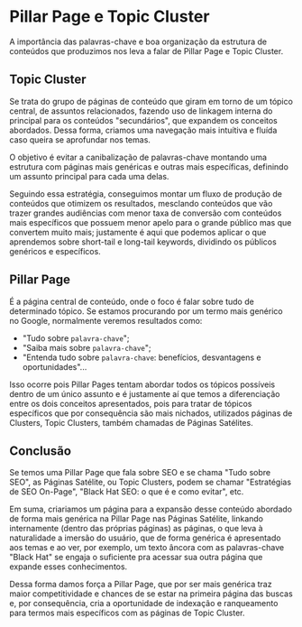 # Pillar Page e Topic Cluster

A importância das palavras-chave e boa organização da estrutura de conteúdos que produzimos nos leva a falar de Pillar Page e Topic Cluster.

## Topic Cluster

Se trata do grupo de páginas de conteúdo que giram em torno de um tópico central, de assuntos relacionados, fazendo uso de linkagem interna do principal para os conteúdos "secundários", que expandem os conceitos abordados. Dessa forma, criamos uma navegação mais intuítiva e fluída caso queira se aprofundar nos temas.

O objetivo é evitar a canibalização de palavras-chave montando uma estrutura com páginas mais genéricas e outras mais específicas, definindo um assunto principal para cada uma delas.

Seguindo essa estratégia, conseguimos montar um fluxo de produção de conteúdos que otimizem os resultados, mesclando conteúdos que vão trazer grandes audiências com menor taxa de conversão com conteúdos mais específicos que possuem menor apelo para o grande público mas que convertem muito mais; justamente é aqui que podemos aplicar o que aprendemos sobre short-tail e long-tail keywords, dividindo os públicos genéricos e específicos.

## Pillar Page

É a página central de conteúdo, onde o foco é falar sobre tudo de determinado tópico. Se estamos procurando por um termo mais genérico no Google, normalmente veremos resultados como:

- "Tudo sobre `palavra-chave`";
- "Saiba mais sobre `palavra-chave`";
- "Entenda tudo sobre `palavra-chave`: benefícios, desvantagens e oportunidades"...

Isso ocorre pois Pillar Pages tentam abordar todos os tópicos possíveis dentro de um único assunto e é justamente aí que temos a diferenciação entre os dois conceitos apresentados, pois para tratar de tópicos específicos que por consequência são mais nichados, utilizados páginas de Clusters, Topic Clusters, também chamadas de Páginas Satélites.

## Conclusão

Se temos uma Pillar Page que fala sobre SEO e se chama "Tudo sobre SEO", as Páginas Satélite, ou Topic Clusters, podem se chamar "Estratégias de SEO On-Page", "Black Hat SEO: o que é e como evitar", etc.

Em suma, criariamos um página para a expansão desse conteúdo abordado de forma mais genérica na Pillar Page nas Páginas Satélite, linkando internamente (dentro das próprias páginas) as páginas, o que leva à naturalidade a imersão do usuário, que de forma genérica é apresentado aos temas e ao ver, por exemplo, um texto âncora com as palavras-chave "Black Hat" se engaja o suficiente pra acessar sua outra página que expande esses conhecimentos.

Dessa forma damos força a Pillar Page, que por ser mais genérica traz maior competitividade e chances de se estar na primeira página das buscas e, por consequência, cria a oportunidade de indexação e ranqueamento para termos mais específicos com as páginas de Topic Cluster.
